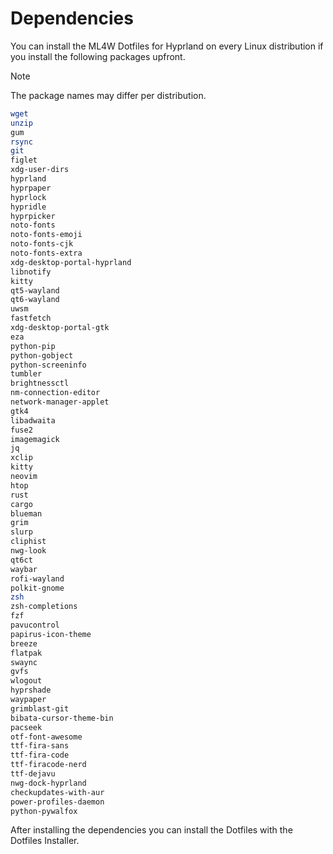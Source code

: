 # Dependencies

You can install the ML4W Dotfiles for Hyprland on every Linux distribution if you install the following packages upfront.

> [!NOTE]
> The package names may differ per distribution.

```sh
wget
unzip
gum
rsync
git
figlet
xdg-user-dirs    
hyprland
hyprpaper
hyprlock
hypridle
hyprpicker
noto-fonts
noto-fonts-emoji
noto-fonts-cjk
noto-fonts-extra
xdg-desktop-portal-hyprland
libnotify
kitty
qt5-wayland
qt6-wayland
uwsm
fastfetch
xdg-desktop-portal-gtk
eza
python-pip
python-gobject
python-screeninfo
tumbler
brightnessctl
nm-connection-editor
network-manager-applet
gtk4
libadwaita
fuse2
imagemagick
jq
xclip
kitty
neovim
htop
rust
cargo
blueman
grim
slurp
cliphist
nwg-look
qt6ct
waybar
rofi-wayland
polkit-gnome
zsh
zsh-completions
fzf
pavucontrol
papirus-icon-theme
breeze
flatpak
swaync
gvfs
wlogout
hyprshade
waypaper
grimblast-git
bibata-cursor-theme-bin
pacseek
otf-font-awesome
ttf-fira-sans
ttf-fira-code
ttf-firacode-nerd
ttf-dejavu
nwg-dock-hyprland
checkupdates-with-aur
power-profiles-daemon
python-pywalfox

```

After installing the dependencies you can install the Dotfiles with the Dotfiles Installer.